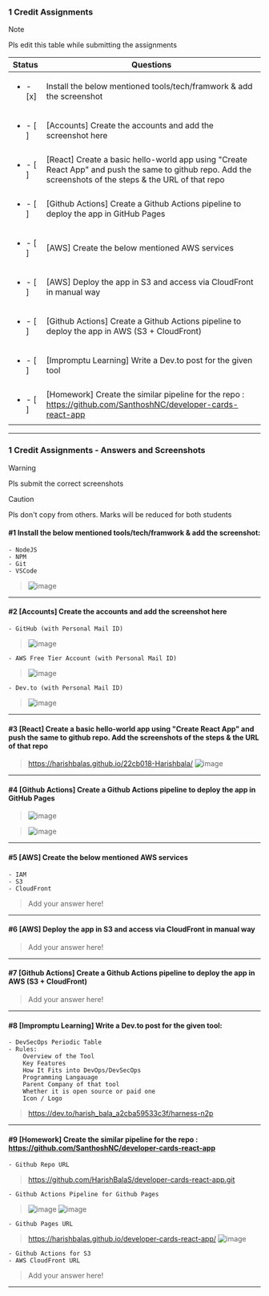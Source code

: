 ### 1 Credit Assignments

> [!NOTE]
> Pls edit this table while submitting the assignments

| Status         | Questions     | 
|----------------|---------------|
| <ul><li>- [x] </li></ul> | Install the below mentioned tools/tech/framwork & add the screenshot |
| <ul><li>- [ ] </li></ul> | [Accounts] Create the accounts and add the screenshot here |
| <ul><li>- [ ] </li></ul> | [React] Create a basic hello-world app using "Create React App" and push the same to github repo. Add the screenshots of the steps & the URL of that repo |
| <ul><li>- [ ] </li></ul> | [Github Actions] Create a Github Actions pipeline to deploy the app in GitHub Pages |
| <ul><li>- [ ] </li></ul> | [AWS] Create the below mentioned AWS services |
| <ul><li>- [ ] </li></ul> | [AWS] Deploy the app in S3 and access via CloudFront in manual way  |
| <ul><li>- [ ] </li></ul> | [Github Actions] Create a Github Actions pipeline to deploy the app in AWS (S3 + CloudFront)  |
| <ul><li>- [ ] </li></ul> | [Impromptu Learning] Write a Dev.to post for the given tool  |
| <ul><li>- [ ] </li></ul> | [Homework] Create the similar pipeline for the repo : https://github.com/SanthoshNC/developer-cards-react-app  |

***

### 1 Credit Assignments - Answers and Screenshots

> [!WARNING]
> Pls submit the correct screenshots

> [!CAUTION]
> Pls don't copy from others. Marks will be reduced for both students

#### #1 Install the below mentioned tools/tech/framwork & add the screenshot:
	- NodeJS 
	- NPM 
	- Git
	- VSCode
> ![image](https://github.com/user-attachments/assets/8da1c62d-dbbe-4182-b9a5-2984a52f0f92)


***

#### #2 [Accounts] Create the accounts and add the screenshot here
	- GitHub (with Personal Mail ID)
 > ![image](https://github.com/user-attachments/assets/03760e11-df7e-4ef5-94ed-4c0b4b9ab53b)

	- AWS Free Tier Account (with Personal Mail ID)
 > ![image](https://github.com/user-attachments/assets/3bcac22f-f13c-4878-b778-e765895238bb)

	- Dev.to (with Personal Mail ID)
 > ![image](https://github.com/user-attachments/assets/46395381-0310-4705-96f9-48e7795e5b19)

***

#### #3 [React] Create a basic hello-world app using "Create React App" and push the same to github repo. Add the screenshots of the steps & the URL of that repo
> https://harishbalas.github.io/22cb018-Harishbala/
> ![image](https://github.com/user-attachments/assets/f1607497-9f4d-4977-8617-702a0563fce7)


***

#### #4 [Github Actions] Create a Github Actions pipeline to deploy the app in GitHub Pages
>![image](https://github.com/user-attachments/assets/d4351c2d-9593-44cb-8e88-b648407e6ebe)

> ![image](https://github.com/user-attachments/assets/a8ca10c4-aed9-4a85-9ed6-e0280cd17769)


***

#### #5 [AWS] Create the below mentioned AWS services
	- IAM
	- S3
	- CloudFront
> Add your answer here!

***

#### #6 [AWS] Deploy the app in S3 and access via CloudFront in manual way
> Add your answer here!

***

#### #7 [Github Actions] Create a Github Actions pipeline to deploy the app in AWS (S3 + CloudFront)
> Add your answer here!

***

#### #8 [Impromptu Learning] Write a Dev.to post for the given tool:
	- DevSecOps Periodic Table
	- Rules:
		Overview of the Tool
		Key Features
		How It Fits into DevOps/DevSecOps
		Programming Langauage
		Parent Company of that tool
		Whether it is open source or paid one
		Icon / Logo
> https://dev.to/harish_bala_a2cba59533c3f/harness-n2p

***

#### #9 [Homework] Create the similar pipeline for the repo : https://github.com/SanthoshNC/developer-cards-react-app
	- Github Repo URL
 > https://github.com/HarishBalaS/developer-cards-react-app.git
> 
	- Github Actions Pipeline for Github Pages
 >![image](https://github.com/user-attachments/assets/f416c6fd-0ccd-4907-9a72-7cfe52197b8a)
 >![image](https://github.com/user-attachments/assets/e111f101-94ee-42bb-8c73-3ae18a334c29)


	- Github Pages URL
 >https://harishbalas.github.io/developer-cards-react-app/
 >![image](https://github.com/user-attachments/assets/051588fa-80e5-4b38-8d6b-92215ec61543)

 	- Github Actions for S3
 	- AWS CloudFront URL
> Add your answer here!

***
